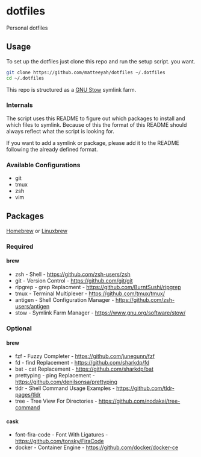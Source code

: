 # dotfiles

Personal dotfiles

## Usage

To set up the dotfiles just clone this repo and run the setup script.
you want.
```bash
git clone https://github.com/matteeyah/dotfiles ~/.dotfiles
cd ~/.dotfiles
```

This repo is structured as a [GNU Stow](https://www.gnu.org/software/stow/)
symlink farm.

### Internals

The script uses this README to figure out which packages to install and which
files to symlink. Because of this the format of this README should always
reflect what the script is looking for.

If you want to add a symlink or package, please add it to the README following
the already defined format.

### Available Configurations

* git
* tmux
* zsh
* vim

## Packages

[Homebrew](https://github.com/Homebrew/brew) or
[Linuxbrew](https://github.com/Linuxbrew/brew)

### Required

#### brew

* zsh - Shell - https://github.com/zsh-users/zsh
* git - Version Control - https://github.com/git/git
* ripgrep - grep Replacment - https://github.com/BurntSushi/ripgrep
* tmux - Terminal Multiplexer - https://github.com/tmux/tmux/
* antigen - Shell Configuration Manager - https://github.com/zsh-users/antigen
* stow - Symlink Farm Manager - https://www.gnu.org/software/stow/

### Optional

#### brew

* fzf - Fuzzy Completer - https://github.com/junegunn/fzf
* fd - find Replacement - https://github.com/sharkdp/fd
* bat - cat Replacement - https://github.com/sharkdp/bat
* prettyping - ping Replacement - https://github.com/denilsonsa/prettyping
* tldr - Shell Command Usage Examples - https://github.com/tldr-pages/tldr
* tree - Tree View For Directories - https://github.com/nodakai/tree-command

#### cask

* font-fira-code - Font With Ligatures - https://github.com/tonsky/FiraCode
* docker - Container Engine - https://github.com/docker/docker-ce
